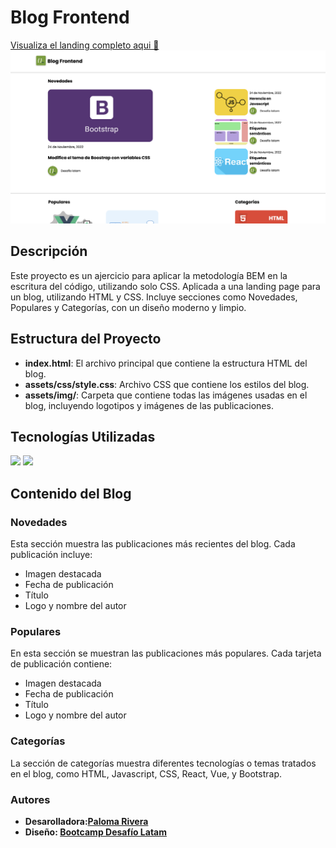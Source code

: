 # Blog Frontend
[Visualiza el landing completo aqui 🚀](https://singularpigeon.github.io/BlogFrontEnd/)
![](/assets/img/preview.png)
## Descripción

Este proyecto es un ajercicio para aplicar la metodología BEM en la escritura del código, utilizando solo CSS. Aplicada a una landing page para un blog, utilizando HTML y CSS. Incluye secciones como Novedades, Populares y Categorías, con un diseño moderno y limpio.

## Estructura del Proyecto

- **index.html**: El archivo principal que contiene la estructura HTML del blog.
- **assets/css/style.css**: Archivo CSS que contiene los estilos del blog.
- **assets/img/**: Carpeta que contiene todas las imágenes usadas en el blog, incluyendo logotipos y imágenes de las publicaciones.

## Tecnologías Utilizadas

![](https://img.shields.io/badge/HTML5-E34F26?style=for-the-badge&logo=html5&logoColor=white) ![](https://img.shields.io/badge/CSS3-1572B6?style=for-the-badge&logo=css3&logoColor=white)

## Contenido del Blog

### Novedades

Esta sección muestra las publicaciones más recientes del blog. Cada publicación incluye:
- Imagen destacada
- Fecha de publicación
- Título
- Logo y nombre del autor

### Populares

En esta sección se muestran las publicaciones más populares. Cada tarjeta de publicación contiene:
- Imagen destacada
- Fecha de publicación
- Título
- Logo y nombre del autor

### Categorías

La sección de categorías muestra diferentes tecnologías o temas tratados en el blog, como HTML, Javascript, CSS, React, Vue, y Bootstrap.

### Autores
- **Desarolladora:[Paloma Rivera](https://github.com/**SingularPigeon)**
- **Diseño: [Bootcamp Desafío Latam](desafiolatam.com)**

